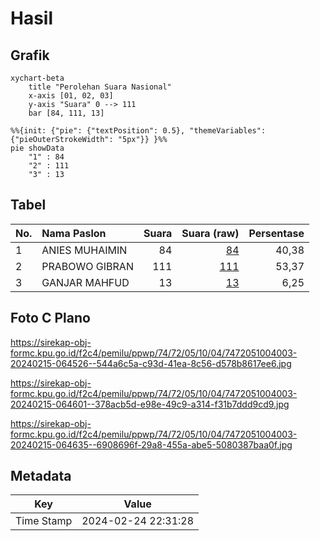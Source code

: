 # Hasil

## Grafik

```mermaid
xychart-beta
    title "Perolehan Suara Nasional"
    x-axis [01, 02, 03]
    y-axis "Suara" 0 --> 111
    bar [84, 111, 13]
```

```mermaid
%%{init: {"pie": {"textPosition": 0.5}, "themeVariables": {"pieOuterStrokeWidth": "5px"}} }%%
pie showData
    "1" : 84
    "2" : 111
    "3" : 13
```

## Tabel

| No. | Nama Paslon    | Suara | Suara (raw) | Persentase |
|:--- |:-------------- | -----:| -----------:| ----------:|
| 1   | ANIES MUHAIMIN | 84    | [84][p-1]   | 40,38      |
| 2   | PRABOWO GIBRAN | 111   | [111][p-2]  | 53,37      |
| 3   | GANJAR MAHFUD  | 13    | [13][p-3]   | 6,25       |


[p-1]: https://github.com/gigit-pemilu/pemilu-2024/blob/main/pilpres/hitung-suara/sub/74-sulawesi-tenggara/sub/72-kota-bau-bau/sub/05-kokalukuna/sub/1004-waruruma/sub/003-tps/sub/paslon-1.txt
[p-2]: https://github.com/gigit-pemilu/pemilu-2024/blob/main/pilpres/hitung-suara/sub/74-sulawesi-tenggara/sub/72-kota-bau-bau/sub/05-kokalukuna/sub/1004-waruruma/sub/003-tps/sub/paslon-2.txt
[p-3]: https://github.com/gigit-pemilu/pemilu-2024/blob/main/pilpres/hitung-suara/sub/74-sulawesi-tenggara/sub/72-kota-bau-bau/sub/05-kokalukuna/sub/1004-waruruma/sub/003-tps/sub/paslon-3.txt

## Foto C Plano

https://sirekap-obj-formc.kpu.go.id/f2c4/pemilu/ppwp/74/72/05/10/04/7472051004003-20240215-064526--544a6c5a-c93d-41ea-8c56-d578b8617ee6.jpg

https://sirekap-obj-formc.kpu.go.id/f2c4/pemilu/ppwp/74/72/05/10/04/7472051004003-20240215-064601--378acb5d-e98e-49c9-a314-f31b7ddd9cd9.jpg

https://sirekap-obj-formc.kpu.go.id/f2c4/pemilu/ppwp/74/72/05/10/04/7472051004003-20240215-064635--6908696f-29a8-455a-abe5-5080387baa0f.jpg


## Metadata

| Key        | Value               |
| ---------- | ------------------- |
| Time Stamp | 2024-02-24 22:31:28 |



